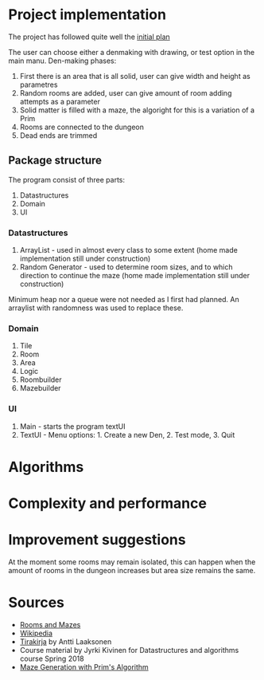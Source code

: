 # Project implementation

The project has followed quite well the [initial plan](https://github.com/apndx/DenMaker/blob/master/Documentation/design_document.md)

The user can choose either a denmaking with drawing, or test option in the main manu.
Den-making phases: 

1. First there is an area that is all solid, user can give width and height as parametres
2. Random rooms are added, user can give amount of room adding attempts as a parameter
3. Solid matter is filled with a maze, the algoright for this is a variation of a Prim
4. Rooms are connected to the dungeon
5. Dead ends are trimmed

## Package structure

The program consist of three parts:

1. Datastructures
2. Domain
3. UI

### Datastructures

1. ArrayList - used in almost every class to some extent (home made implementation still under construction)
2. Random Generator - used to determine room sizes, and to which direction to continue the maze (home made implementation still under construction)

Minimum heap nor a queue were not needed as I first had planned. An arraylist with randomness was used to replace these.


### Domain

1. Tile 
2. Room
3. Area
4. Logic
5. Roombuilder
6. Mazebuilder
  
### UI

1. Main - starts the program textUI 
2. TextUI - Menu options: 1. Create a new Den, 2. Test mode, 3. Quit

# Algorithms



# Complexity and performance



# Improvement suggestions

At the moment some rooms may remain isolated, this can happen when the amount of rooms in the dungeon increases but area size remains the same.

# Sources

* [Rooms and Mazes](http://journal.stuffwithstuff.com/2014/12/21/rooms-and-mazes/)
* [Wikipedia](https://en.wikipedia.org/wiki/Maze_generation_algorithm)
* [Tirakirja](https://github.com/pllk/tirakirja/blob/master/tirakirja.pdf) by Antti Laaksonen
* Course material by Jyrki Kivinen for Datastructures and algorithms course Spring 2018
* [Maze Generation with Prim's Algorithm](http://jonathanzong.com/blog/2012/11/06/maze-generation-with-prims-algorithm)


